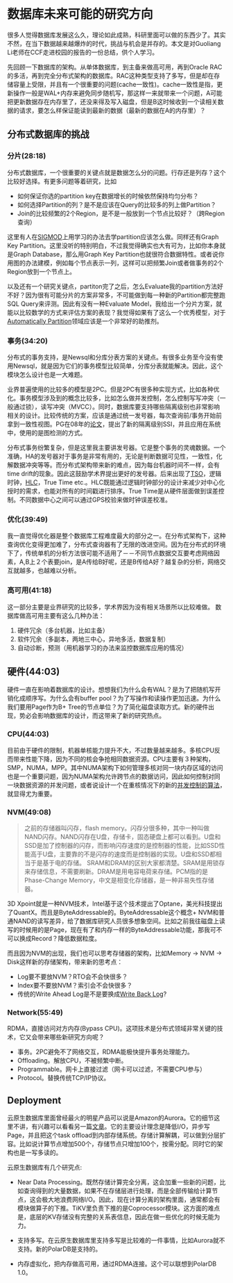 # 数据库未来可能的研究方向

很多人觉得数据库发展这么久，理论如此成熟，科研里面可以做的东西少了。其实不然，在当下数据越来越爆炸的时代，挑战与机会是并存的。本文是对Guoliang Li老师在CCF走进校园的报告的一份总结，供个人学习。

先回顾一下数据库的架构。从单体数据库，到主备来做高可用，再到Oracle RAC的多活，再到完全分布式架构的数据库。RAC这种类型支持了多写，但是却在存储容量上受限，并且有一个很重要的问题(cache一致性)。cache一致性是指，更新操作一般是WAL+内存来避免同步随机写，那这样一来就带来一个问题，A可能把更新数据存在内存里了，还没来得及写入磁盘，但是B这时候收到一个读相关数据的请求，要怎么样保证能读到最新的数据（最新的数据在A的内存里）？



## 分布式数据库的挑战

### 分片(28:18)
分布式数据库，一个很重要的关键点就是数据怎么分的问题。行存还是列存？这个比较好选择。有更多问题等着研究，比如

* 如何保证你选的partition key在数据增长的时候依然保持均匀分布？
* 如何选择Partition的列？是不是应该在Query的比较多的列上做Partition？
* Join的比较频繁的2个Region，是不是一般放到一个节点比较好？（跨Region查询）

这里有人在[SIGMOD](https://dl.acm.org/doi/10.1145/3318464.3389704)上用学习的办法去学partition应该怎么做。同样还有Graph Key Partition。这里没听的特别明白，不过我觉得确实也大有可为，比如你本身就是Graph Database，那么用Graph Key Partition也就很符合数据特性。或者说你用图的办法建模，例如每个节点表示一列，这样可以把频繁Join或者做事务的2个Region放到一个节点上。

以及还有一个研究关键点，partiton完了之后，怎么Evaluate我的partition方法好不好？因为很有可能分片的方案非常多，不可能做到每一种新的Partition都完整跑SQL Query来评测。因此有没有一种Evaluate Model，我给出一个分片方案，就能以比较数学的方式来评估方案的表现？我觉得如果有了这么一个优秀模型，对于[Automatically Partition](https://hstore.cs.brown.edu/papers/hstore-partitioning.pdf)领域应该是一个非常好的助推剂。

### 事务(34:20)
分布式的事务支持，是Newsql和分库分表方案的关键点。有很多业务至今没有使用Newsql，就是因为它们的事务模型比较简单，分库分表就能解决。因此，这个模块怎么设计也是一大难题。

业界普遍使用的比较多的模型是2PC。但是2PC有很多种实现方式，比如各种优化。事务模型涉及到的概念比较多，比如怎么做并发控制，怎么控制写写冲突（一般通过锁），读写冲突（MVCC）。同时，数据库要支持哪些隔离级别也非常影响相关的设计。比较传统的方案，应该是通过统一发号器，每次查询前/事务开始前拿到一致性视图。PG在08年的[论文](https://courses.cs.washington.edu/courses/cse444/08au/544M/READING-LIST/fekete-sigmod2008.pdf)，提出了新的隔离级别SSI，并且应用在系统中，使用的是图检测的方式。

分布式事务纷繁复杂，但是这里我主要讲发号器。它是整个事务的灵魂数据。一个准确，HA的发号器对于事务是非常有用的，无论是判断数据可见性，一致性，化解数据冲突等等。而分布式架构带来新的难点，因为每台机器时间不一样，会有time drift的现象。因此这鼓励学术界提出更好的发号器。后来出现了[TSO](https://www.cs.princeton.edu/courses/archive/fall10/cos597B/papers/percolator-osdi10.pdf)，逻辑时钟，[HLC](https://cse.buffalo.edu/~demirbas/publications/hlc.pdf)，True Time etc.。HLC既能通过逻辑时钟部分的设计来减少对中心化授时的需求，也能对所有的时间戳进行排序。True Time是从硬件层面做到误差控制。不同数据中心之间可以通过GPS校验来做时钟误差校准。


### 优化(39:49)
我一直觉得优化器是整个数据库工程难度最大的部分之一。在分布式架构下，这种查询优化变得更加难了，分布式查询器有了无限的改进空间。因为在分布式的环境下了，传统单机的分析方法很可能不适用了－－不同节点数据交互要考虑网络因素，A,B上２个表要join，是A传给B好呢，还是B传给A好？越复杂的分析，网络交互就越多，也越难以分析。

### 高可用(41:18)
这一部分主要是业界研究的比较多，学术界因为没有相关场景所以比较难做。
数据库做高可用主要有这么几种办法：
1. 硬件冗余（多台机器，比如主备）
2. 软件冗余（多副本，两地三中心，异地多活，数据复制）
3. 自动诊断，预测（用机器学习的办法来监控数据库应用的情况）

## 硬件(44:03)

硬件一直在影响着数据库的设计。想想我们为什么会有WAL？是为了把随机写开销化成顺序写。为什么会有buffer pool？为了写操作和读操作更加迅速。为什么我们要用Page作为B+ Tree的节点单位？为了简化磁盘读取方式。新的硬件出现，势必会影响数据库的设计，而这带来了新的研究热点。

### CPU(44:03)
目前由于硬件的限制，机器单核能力提升不大，不过数量越来越多。多核CPU反而带来性能下降，因为不同的核会争抢相同数据资源。CPU主要有３种架构，SMP，NUMA，MPP。其中NUMA架构下如何管理多核对同一块内存区域的访问也是一个重要问题，因为NUMA架构允许跨节点的数据访问，因此如何控制对同一块数据资源的并发问题，或者说设计一个在重核情况下的新的[并发控制的算法](http://vldb.org/pvldb/vol10/p49-wang.pdf)，就显得尤为重要。


### NVM(49:08)
> 之前的存储器叫闪存，flash memory。闪存分很多种，其中一种叫做NAND闪存。NAND闪存在U盘，存储卡，固态硬盘上都可以看到。U盘和SSD是加了控制器的闪存，而影响闪存速度的是控制器的性能，比如SSD性能高于U盘，主要靠的不是闪存的速度而是控制器的实现。U盘和SSD都相当于是基于电的存储。
SRAM和DRAM的区别大家都清楚。SRAM是用锁存来存储信息，不需要刷新。DRAM是用电容电荷来存储。PCM指的是Phase-Change Memory，中文是相变化存储器，是一种非易失性存储器。

3D Xpoint就是一种NVM技术，Intel基于这个技术提出了Optane，美光科技提出了QuantX。而且是ByteAddressable的。ByteAddressable这个概念+ NVM和普通NAND的读写差异，给了数据库研究人员很多想象空间。比如之前我往磁盘上读写的时候用的是Page，现在有了和内存一样的ByteAddressable功能，那我可不可以换成Record？降低数据粒度。

而且因为NVM的出现，我们也可以思考存储器的架构，比如Memory -> NVM -> Disk这样新的存储架构，带来新的思考点：
* Log要不要放NVM？RTO会不会快很多？
* Index要不要放NVM？索引会不会快很多？
* 传统的Write Ahead Log是不是要换成[Write Back Log](http://www.vldb.org/pvldb/vol10/p337-arulraj.pdf)? 


### Network(55:49)
RDMA，直接访问对方内存(Bypass CPU)。这项技术是分布式领域非常关键的技术，它又会带来哪些新研究方向呢？

* 事务。2PC避免不了网络交互，RDMA能极快提升事务处理能力。
* Offloading。解放CPU，不被频繁中断。
* Programmable。网卡上直接过滤（网卡可以过滤，不需要CPU参与）
* Protocol。替换传统TCP/IP协议。

## Deployment 
云原生数据库里面曾经最火的明星产品可以说是Amazon的Aurora。它的细节这里不讲，有兴趣可以看看另一篇[文章](https://zhuanlan.zhihu.com/p/186286403)。它的主要设计理念是降低I/O，异步写Page，并且把这个task offload到内部存储系统。存储计算解耦，可以做到分层扩容。比如说计算节点增加500个，存储节点只增加100个，按需分配。同时它的架构也是一写多读的。

云原生数据库有几个研究点: 

* Near Data Processing。既然存储计算完全分离，这会加重一些新的问题，比如查询得到的大量数据，如果不在存储层进行处理，而是全部传输给计算节点，这会极大地浪费网络I/O。因此，现在计算分离的架构里面，通常都会有模块做算子的下推。TiKV里负责下推的是Coprocessor模块。这方面的难点是，底层的KV存储没有完整的关系表信息，因此在做一些优化的时候无能为力。


* 支持多写。在云原生数据库里支持多写是比较难的一件事情，比如Aurora就不支持。新的PolarDB是支持的。


* 内存虚拟化，把内存做高可用，通过RDMA连接。这个可以联想到PolarDB 1.0。
